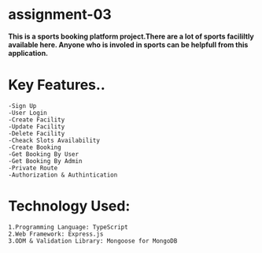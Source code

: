 # assignment-03

**This is a sports booking platform project.There are a lot of sports facililtly available here. Anyone who is involed in sports can be helpfull from this application.**

# Key Features..

    -Sign Up
    -User Login
    -Create Facility
    -Update Facility
    -Delete Facility
    -Cheack Slots Availability
    -Create Booking
    -Get Booking By User
    -Get Booking By Admin
    -Private Route
    -Authorization & Authintication

# Technology Used:

    1.Programming Language: TypeScript
    2.Web Framework: Express.js
    3.ODM & Validation Library: Mongoose for MongoDB
